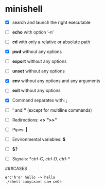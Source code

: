 # minishell

- [X] search and launch the right executable
- [ ] **echo** with option ’-n’
- [ ] **cd** with only a relative or absolute path
- [X] **pwd** without any options
- [ ] **export** without any options
- [ ] **unset** without any options
- [X] **env** without any options and any arguments
- [ ] **exit** without any options
- [X] Command separates with: **;**
- [ ] **'** and **"** (except for multiline commands)
- [ ] Redirections: **<> ">>"**
- [ ] Pipes: **|**
- [ ] Environmental variables: **$**
- [ ] **$?**
- [ ] Signals: **ctrl-C, ctrl-D, ctrl-\**


###CASES

```
e'c'h'o' hello -> hello
./shell запускает сам себя
```
